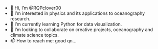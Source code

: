 - 👋 Hi, I’m @RQPclover00
- 👀 I’m interested in physics and its applications to oceanography research.
- 🌱 I’m currently learning Python for data visualization.
- 💞️ I’m looking to collaborate on creative projects, oceanography and climate science topics.
- 📫 How to reach me: good qn...
